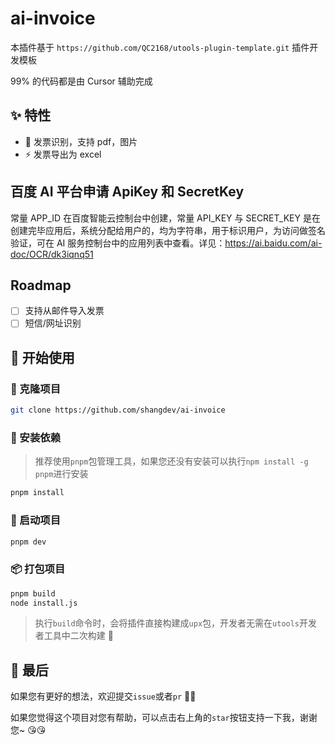 # ai-invoice

本插件基于 `https://github.com/QC2168/utools-plugin-template.git` 插件开发模板

99% 的代码都是由 Cursor 辅助完成

## ✨ 特性

- 🌈 发票识别，支持 pdf，图片
- ⚡ 发票导出为 excel

## 百度 AI 平台申请 ApiKey 和 SecretKey

常量 APP_ID 在百度智能云控制台中创建，常量 API_KEY 与 SECRET_KEY 是在创建完毕应用后，系统分配给用户的，均为字符串，用于标识用户，为访问做签名验证，可在 AI 服务控制台中的应用列表中查看。详见：https://ai.baidu.com/ai-doc/OCR/dk3iqnq51

## Roadmap

- [ ] 支持从邮件导入发票
- [ ] 短信/网址识别

## 🥩 开始使用

### 🔗 克隆项目

```bash
git clone https://github.com/shangdev/ai-invoice
```

### 🔧 安装依赖

> 推荐使用`pnpm`包管理工具，如果您还没有安装可以执行`npm install -g pnpm`进行安装

```bash
pnpm install
```

### 🛫 启动项目

```bash
pnpm dev
```

### 📦 打包项目

```bash
pnpm build
node install.js
```

> 执行`build`命令时，会将插件直接构建成`upx`包，开发者无需在`utools`开发者工具中二次构建 🚀

## 🍭 最后

如果您有更好的想法，欢迎提交`issue`或者`pr` 🥰🥰

如果您觉得这个项目对您有帮助，可以点击右上角的`star`按钮支持一下我，谢谢您~ 😘😘
